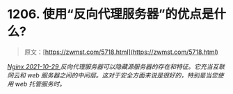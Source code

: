 <!--yml
category: 未分类
date: 0001-01-01 00:00:00
-->

# 1206\. 使用“反向代理服务器”的优点是什么?

> 原文：[https://zwmst.com/5718.html](https://zwmst.com/5718.html)

   [ *Nginx* ](https://zwmst.com/nginx)*[ <time datetime="2021-10-30T03:51:48+08:00"> 2021-10-29 </time> ](https://zwmst.com/5718.html)  反向代理服务器可以隐藏源服务器的存在和特征。它充当互联网云和 web 服务器之间的中间层。这对于安全方面来说是很好的，特别是当您使用 web 托管服务时。*